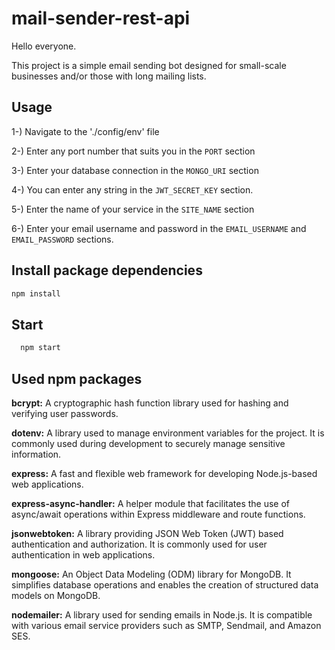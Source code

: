 
# mail-sender-rest-api

Hello everyone.

This project is a simple email sending bot designed for small-scale businesses and/or those with long mailing lists.

## Usage

1-) Navigate to the './config/env' file

2-) Enter any port number that suits you in the `PORT` section

3-) Enter your database connection in the `MONGO_URI` section

4-) You can enter any string in the `JWT_SECRET_KEY` section.

5-) Enter the name of your service in the `SITE_NAME` section

6-) Enter your email username and password in the `EMAIL_USERNAME` and `EMAIL_PASSWORD` sections.
## Install package dependencies

```javascript
npm install
```
## Start

```bash
  npm start
```

  
## Used npm packages

**bcrypt:** A cryptographic hash function library used for hashing and verifying user passwords.

**dotenv:** A library used to manage environment variables for the project. It is commonly used during development to securely manage sensitive information.

**express:** A fast and flexible web framework for developing Node.js-based web applications.

**express-async-handler:** A helper module that facilitates the use of async/await operations within Express middleware and route functions.

**jsonwebtoken:** A library providing JSON Web Token (JWT) based authentication and authorization. It is commonly used for user authentication in web applications.

**mongoose:** An Object Data Modeling (ODM) library for MongoDB. It simplifies database operations and enables the creation of structured data models on MongoDB.

**nodemailer:** A library used for sending emails in Node.js. It is compatible with various email service providers such as SMTP, Sendmail, and Amazon SES.
